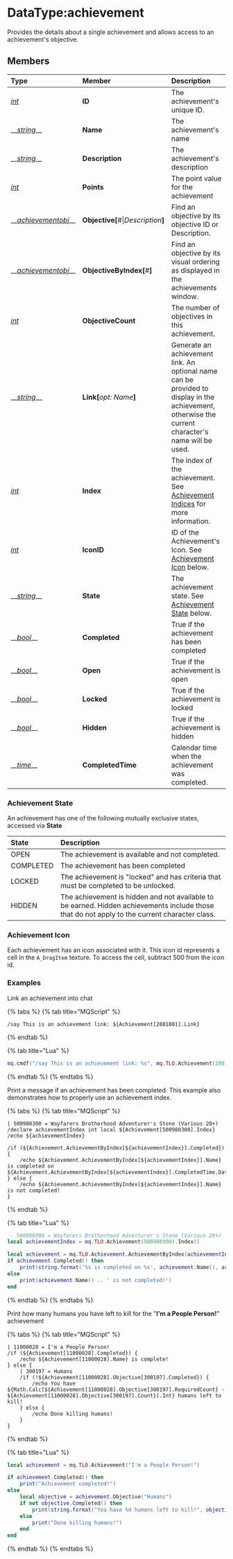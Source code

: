 # DataType:achievement

Provides the details about a single achievement and allows access to an achievement's objective.

## Members

| **Type** | **Member** | **Description** |
| :--- | :--- | :--- |
| [_int_](datatype-int.md) | **ID** | The achievement's unique ID. |
| \_\_[_string_](datatype-string.md)\_\_ | **Name** | The achievement's name |
| \_\_[_string_](datatype-string.md)\_\_ | **Description** | The achievement's description |
| [_int_](datatype-int.md) | **Points** | The point value for the achievement |
| \_\_[_achievementobj_](datatype-achievementobj.md)\_\_ | **Objective\[**\#\|_Description_**\]** | Find an objective by its objective ID or Description. |
| \_\_[_achievementobj_](datatype-achievementobj.md)\_\_ | **ObjectiveByIndex\[**\#**\]** | Find an objective by its visual ordering as displayed in the achievements window. |
| [_int_](datatype-int.md) | **ObjectiveCount** | The number of objectives in this achievement. |
| \_\_[_string_](datatype-string.md)\_\_ | **Link\[**_opt: Name_**\]** | Generate an achievement link. An optional name can be provided to display in the achievement, otherwise the current character's name will be used. |
| [_int_](datatype-int.md) | **Index** | The index of the achievement. See [Achievement Indices](../top-level-objects/tlo-achievement.md#note-about-achievement-indices) for more information. |
| [_int_](datatype-int.md) | **IconID** | ID of the Achievement's Icon. See [Achievement Icon](datatype-achievement.md#achievement-icon) below. |
| \_\_[_string_](datatype-string.md)\_\_ | **State** | The achievement state. See [Achievement State](datatype-achievement.md#achievement-state) below. |
| \_\_[_bool_](datatype-bool.md)\_\_ | **Completed** | True if the achievement has been completed |
| \_\_[_bool_](datatype-bool.md)\_\_ | **Open** | True if the achievement is open |
| \_\_[_bool_](datatype-bool.md)\_\_ | **Locked** | True if the achievement is locked |
| \_\_[_bool_](datatype-bool.md)\_\_ | **Hidden** | True if the achievement is hidden |
| \_\_[_time_](../top-level-objects/tlo-time.md)\_\_ | **CompletedTime** | Calendar time when the achievement was completed. |

### Achievement State

An achievement has one of the following mutually exclusive states, accessed via **State**

| State | Description |
| :--- | :--- |
| OPEN | The achievement is available and not completed. |
| COMPLETED | The achievement has been completed |
| LOCKED | The achievement is "locked" and has criteria that must be completed to be unlocked. |
| HIDDEN | The achievement is hidden and not available to be earned. Hidden achievements include those that do not apply to the current character class. |

### Achievement Icon

Each achievement has an icon associated with it. This icon id represents a cell in the `A_DragItem` texture. To access the cell, subtract 500 from the icon id.

### Examples

Link an achievement into chat

{% tabs %}
{% tab title="MQScript" %}
```text
/say This is an achievement link: ${Achievement[2801001].Link}
```
{% endtab %}

{% tab title="Lua" %}
```lua
mq.cmdf("/say This is an achievement link: %s", mq.TLO.Achievement(2801001).Link())
```
{% endtab %}
{% endtabs %}

Print a message if an achievement has been completed. This example also demonstrates how to properly use an achievement index.

{% tabs %}
{% tab title="MQScript" %}
```text
| 500980300 = Wayfarers Brotherhood Adventurer's Stone (Various 20+)
/declare achievementIndex int local ${Achievement[500980300].Index}
/echo ${achievementIndex}

/if (${Achievement.AchievementByIndex[${achievementIndex}].Completed}) {
    /echo ${Achievement.AchievementByIndex[${achievementIndex}].Name} is completed on ${Achievement.AchievementByIndex[${achievementIndex}].CompletedTime.Date}
} else {
    /echo ${Achievement.AchievementByIndex[${achievementIndex}].Name} is not completed!
}
```
{% endtab %}

{% tab title="Lua" %}
```lua
-- 500980300 = Wayfarers Brotherhood Adventurer's Stone (Various 20+)
local achievementIndex = mq.TLO.Achievement(500980300).Index()

local achievement = mq.TLO.Achievement.AchievementByIndex(achievementIndex)
if achievement.Completed() then
    print(string.format('%s is completed on %s', achievement.Name(), achievement.CompletedTime.Date()))
else
    print(achievement.Name() .. ' is not completed!')
end
```
{% endtab %}
{% endtabs %}

Print how many humans you have left to kill for the "**I'm a People Person!**" achievement

{% tabs %}
{% tab title="MQScript" %}
```
| 11000028 = I'm a People Person!
/if (${Achievement[11000028].Completed}) {
    /echo ${Achievement[11000028].Name} is complete!
} else {
    | 300197 = Humans
    /if (!${Achievement[11000028].Objective[300197].Completed}) {
        /echo You have ${Math.Calc[${Achievement[11000028].Objective[300197].RequiredCount} - ${Achievement[11000028].Objective[300197].Count}].Int} humans left to kill!
    } else {
        /echo Done killing humans!
    }
}
```
{% endtab %}

{% tab title="Lua" %}
```lua
local achievement = mq.TLO.Achievement("I'm a People Person!")

if achievement.Completed() then
    print("Achievement completed!")
else
    local objective = achievement.Objective("Humans")
    if not objective.Completed() then
        print(string.format("You have %d humans left to kill!", objective.RequiredCount() - objective.Count()))
    else
        print("Done killing humans!")
    end
end
```
{% endtab %}
{% endtabs %}

